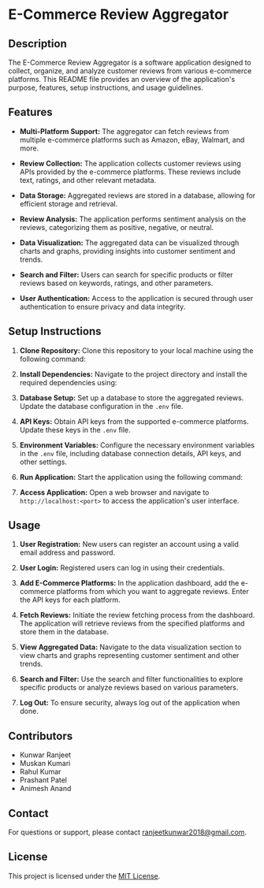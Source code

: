 # E-Commerce Review Aggregator

## Description

The E-Commerce Review Aggregator is a software application designed to collect, organize, and analyze customer reviews from various e-commerce platforms. This README file provides an overview of the application's purpose, features, setup instructions, and usage guidelines.

## Features

- **Multi-Platform Support:** The aggregator can fetch reviews from multiple e-commerce platforms such as Amazon, eBay, Walmart, and more.

- **Review Collection:** The application collects customer reviews using APIs provided by the e-commerce platforms. These reviews include text, ratings, and other relevant metadata.

- **Data Storage:** Aggregated reviews are stored in a database, allowing for efficient storage and retrieval.

- **Review Analysis:** The application performs sentiment analysis on the reviews, categorizing them as positive, negative, or neutral.

- **Data Visualization:** The aggregated data can be visualized through charts and graphs, providing insights into customer sentiment and trends.

- **Search and Filter:** Users can search for specific products or filter reviews based on keywords, ratings, and other parameters.

- **User Authentication:** Access to the application is secured through user authentication to ensure privacy and data integrity.

## Setup Instructions

1. **Clone Repository:** Clone this repository to your local machine using the following command:

2. **Install Dependencies:** Navigate to the project directory and install the required dependencies using:

3. **Database Setup:** Set up a database to store the aggregated reviews. Update the database configuration in the `.env` file.

4. **API Keys:** Obtain API keys from the supported e-commerce platforms. Update these keys in the `.env` file.

5. **Environment Variables:** Configure the necessary environment variables in the `.env` file, including database connection details, API keys, and other settings.

6. **Run Application:** Start the application using the following command:

7. **Access Application:** Open a web browser and navigate to `http://localhost:<port>` to access the application's user interface.

## Usage

1. **User Registration:** New users can register an account using a valid email address and password.

2. **User Login:** Registered users can log in using their credentials.

3. **Add E-Commerce Platforms:** In the application dashboard, add the e-commerce platforms from which you want to aggregate reviews. Enter the API keys for each platform.

4. **Fetch Reviews:** Initiate the review fetching process from the dashboard. The application will retrieve reviews from the specified platforms and store them in the database.

5. **View Aggregated Data:** Navigate to the data visualization section to view charts and graphs representing customer sentiment and other trends.

6. **Search and Filter:** Use the search and filter functionalities to explore specific products or analyze reviews based on various parameters.

7. **Log Out:** To ensure security, always log out of the application when done.

## Contributors

- Kunwar Ranjeet
- Muskan Kumari
- Rahul Kumar
- Prashant Patel
- Animesh Anand

## Contact

For questions or support, please contact [ranjeetkunwar2018@gmail.com](mailto:your.email@example.com).

## License

This project is licensed under the [MIT License](LICENSE).
